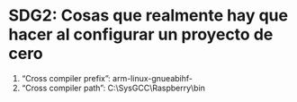 # SDG2: Cosas que realmente hay que hacer al configurar un proyecto de cero

1. “Cross compiler prefix”: arm-linux-gnueabihf-
2. “Cross compiler path”: C:\SysGCC\Raspberry\bin